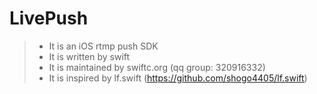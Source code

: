 # LivePush
> * It is an iOS rtmp push SDK
> * It is written by swift
> * It is maintained by swiftc.org (qq group: 320916332)
> * It is inspired by lf.swift (https://github.com/shogo4405/lf.swift) 
